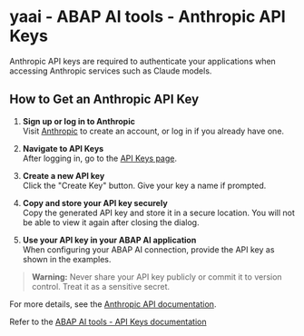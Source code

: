 # yaai - ABAP AI tools - Anthropic API Keys

Anthropic API keys are required to authenticate your applications when accessing Anthropic services such as Claude models.

## How to Get an Anthropic API Key

1. **Sign up or log in to Anthropic**  
   Visit [Anthropic](https://www.anthropic.com/) to create an account, or log in if you already have one.

2. **Navigate to API Keys**  
   After logging in, go to the [API Keys page](https://console.anthropic.com/settings/keys).

3. **Create a new API key**  
   Click the "Create Key" button. Give your key a name if prompted.

4. **Copy and store your API key securely**  
   Copy the generated API key and store it in a secure location. You will not be able to view it again after closing the dialog.

5. **Use your API key in your ABAP AI application**  
   When configuring your ABAP AI connection, provide the API key as shown in the examples.

> **Warning:** Never share your API key publicly or commit it to version control. Treat it as a sensitive secret.

For more details, see the [Anthropic API documentation](https://docs.anthropic.com/en/api/messages).

Refer to the [ABAP AI tools - API Keys documentation](../api_keys.md)